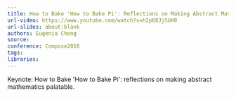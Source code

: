 ```yaml
---
title: How to Bake 'How to Bake Pi': Reflections on Making Abstract Math Palatable
url-video: https://www.youtube.com/watch?v=h2p68JjSUH0
url-slides: about:blank
authors: Eugenia Cheng
source: 
conference: Compose2016
tags: 
libraries: 
---
```


Keynote: How to Bake 'How to Bake Pi': reflections on making abstract mathematics palatable.